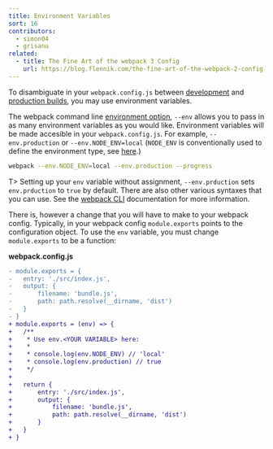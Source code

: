 ```yaml
---
title: Environment Variables
sort: 16
contributors:
  - simon04
  - grisanu
related:
  - title: The Fine Art of the webpack 3 Config
    url: https://blog.flennik.com/the-fine-art-of-the-webpack-2-config-dc4d19d7f172#d60a
---
```


To disambiguate in your `webpack.config.js` between [development](/guides/development) and [production builds](/guides/production), you may use environment variables.

The webpack command line [environment option](/api/cli/#environment-options), `--env` allows you to pass in as many environment variables as you would like. Environment variables will be made accesible in your `webpack.config.js`. For example, `--env.production` or `--env.NODE_ENV=local` (`NODE_ENV` is conventionally used to define the environment type, see [here](https://dzone.com/articles/what-you-should-know-about-node-env).)

```bash
webpack --env.NODE_ENV=local --env.production --progress
```

T> Setting up your `env` variable without assignment, `--env.prduction` sets `env.prduction` to `true` by default. There are also other various syntaxes that you can use. See the [webpack CLI](/api/cli/#environment-options) documentation for more information.

There is, however a change that you will have to make to your webpack config. Typically, in your webpack config `module.exports` points to the configuration object. To use the `env` variable, you must change `module.exports` to be a function:

**webpack.config.js**

```diff
- module.exports = {
- 	entry: './src/index.js',
- 	output: {
- 		filename: 'bundle.js',
- 		path: path.resolve(__dirname, 'dist')
- 	}
- }
+ module.exports = (env) => {
+ 	/** 
+    * Use env.<YOUR VARIABLE> here:
+    *
+    * console.log(env.NODE_ENV) // 'local'
+    * console.log(env.production) // true
+    */
+    
+ 	return {
+  		entry: './src/index.js',
+  	 	output: {
+  	  		filename: 'bundle.js',
+  	  	 	path: path.resolve(__dirname, 'dist')
+  	  	}
+ 	}
+ }
```

